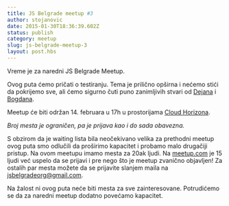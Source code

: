 ```yaml
---
title: JS Belgrade meetup #3
author: stojanovic
date: 2015-01-30T18:36:39.602Z
status: publish
category: meetup
slug: js-belgrade-meetup-3
layout: post.hbs
---
```


Vreme je za naredni JS Belgrade Meetup.

Ovog puta ćemo pričati o testiranju. Tema je prilično opširna i nećemo stići da pokrijemo sve, ali ćemo sigurno čuti puno zanimljivih stvari od [Dejana](https://twitter.com/dejan_dimic) i [Bogdana](https://twitter.com/ispijac_kafe).

Meetup će biti održan 14. februara u 17h u prostorijama [Cloud Horizona](http://cloudhorizon.com).

_Broj mesta je ograničen, pa je prijava kao i do sada obavezna._

S obzirom da je waiting lista bila neočekivano velika za prethodni meetup ovog puta smo odlučili da proširimo kapacitet i probamo malo drugačiji pristup.
Na ovom meetupu imamo mesta za 20ak ljudi.
Na [meetup.com](http://www.meetup.com/JS-Belgrade-Meetup/events/220064562/) je 15 ljudi već uspelo da se prijavi i pre nego što je meetup zvanično objavljen!
Za ostalih par mesta možete da se prijavite slanjem maila na [jsbelgradeorg@gmail.com](mailto:jsbelgradeorg@gmail.com).

Na žalost ni ovog puta neće biti mesta za sve zainteresovane. Potrudićemo se da za naredni meetup dodatno povećamo kapacitet.